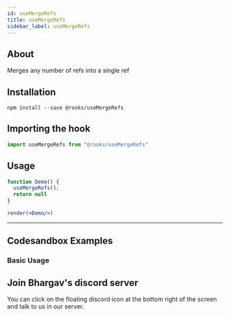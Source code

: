 ```yaml
---
id: useMergeRefs
title: useMergeRefs
sidebar_label: useMergeRefs
---
```



    

## About

Merges any number of refs into a single ref

[//]: # "Main"

## Installation

    npm install --save @rooks/useMergeRefs

## Importing the hook

```javascript
import useMergeRefs from "@rooks/useMergeRefs"
```

## Usage

```jsx
function Demo() {
  useMergeRefs();
  return null
}

render(<Demo/>)
```


---

## Codesandbox Examples

### Basic Usage    



## Join Bhargav's discord server
You can click on the floating discord icon at the bottom right of the screen and talk to us in our server.

